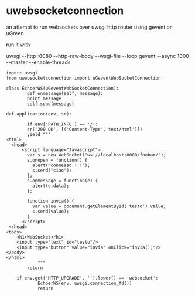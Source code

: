 uwebsocketconnection
====================

an attempt to run websockets over uwsgi http router using gevent or uGreen

run it with

uwsgi --http :8080 --http-raw-body --wsgi-file <thisfile> --loop gevent --async 1000 --master --enable-threads

	import uwsgi
	from uwebsocketconnection import uGeventWebSocketConnection

	class EchoerWS(uGeventWebSocketConnection):
    	    def onmessage(self, message):
        	print message
        	self.send(message)

	def application(env, sr):

    	    if env['PATH_INFO'] == '/':
        	sr('200 OK', [('Content-Type','text/html')])
        	yield """
	<html>
  	  <head>
    	  <script language="Javascript">
      	    var s = new WebSocket("ws://localhost:8080/foobar/");
            s.onopen = function() {
              alert("connesso !!!");
              s.send("ciao");
            };
            s.onmessage = function(e) {
              alert(e.data);
            };

            function invia() {
              var value = document.getElementById('testo').value;
              s.send(value);
            }
    	  </script>
 	 </head>
  	<body>
    	<h1>WebSocket</h1>
    	<input type="text" id="testo"/>
    	<input type="button" value="invia" onClick="invia();"/>
  	</body>
	</html>
                """
        	return

	    if env.get('HTTP_UPGRADE', '').lower() == 'websocket':
                EchoerWS(env, uwsgi.connection_fd())
                return


